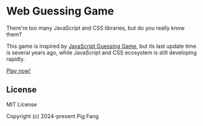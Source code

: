 # Web Guessing Game

There're too many JavaScript and CSS libraries, but do you really know them?

This game is inspired by [JavaScript Guessing Game](https://github.com/samiheikki/javascript-guessing-game),
but its last update time is several years ago, while JavaScript and CSS ecosystem is still developing rapidly.

[Play now!](https://web-guessing.vercel.app/)

## License

MIT License

Copyright (c) 2024-present Pig Fang
